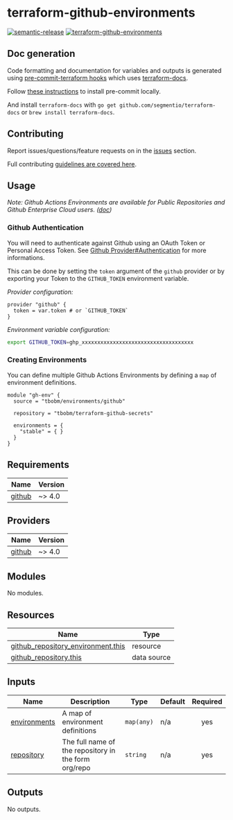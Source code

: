 # terraform-github-environments

[![semantic-release](https://img.shields.io/badge/%20%20%F0%9F%93%A6%F0%9F%9A%80-semantic--release-e10079.svg)](https://github.com/semantic-release/terraform-github-environments)
[![terraform-github-environments](https://github.com/tbobm/terraform-github-environments/workflows/terraform-github-environments/badge.svg)](https://github.com/tbobm/terraform-github-environments/actions?query=workflow%3Aterraform-github-environments)

## Doc generation

Code formatting and documentation for variables and outputs is generated using
[pre-commit-terraform
hooks](https://github.com/antonbabenko/pre-commit-terraform) which uses
[terraform-docs](https://github.com/segmentio/terraform-docs).

Follow [these
instructions](https://github.com/antonbabenko/pre-commit-terraform#how-to-install)
to install pre-commit locally.

And install `terraform-docs` with `go get github.com/segmentio/terraform-docs`
or `brew install terraform-docs`.

## Contributing

Report issues/questions/feature requests on in the
[issues](https://github.com/tbobm/terraform-github-environments/issues/new)
section.

Full contributing [guidelines are covered
here](https://github.com/tbobm/terraform-github-environments/blob/master/.github/CONTRIBUTING.md).

## Usage

_Note: Github Actions Environments are available for Public Repositories and
Github Enterprise Cloud users. ([doc][gh-env-doc])_

[gh-env-doc]: https://docs.github.com/en/actions/deployment/targeting-different-environments/using-environments-for-deployment

### Github Authentication

You will need to authenticate against Github using an OAuth Token or Personal Access Token.
See [Github Provider#Authentication][tf-gh-auth] for more informations.

This can be done by setting the `token` argument of the `github` provider or by exporting
your Token to the `GITHUB_TOKEN` environment variable.

_Provider configuration:_
```hcl
provider "github" {
  token = var.token # or `GITHUB_TOKEN`
}
```

_Environment variable configuration:_
```bash
export GITHUB_TOKEN=ghp_xxxxxxxxxxxxxxxxxxxxxxxxxxxxxxxxxxxx
```

[tf-gh-auth]: https://registry.terraform.io/providers/integrations/github/latest/docs#authentication

### Creating Environments

You can define multiple Github Actions Environments by defining a `map`
of environment definitions.

```hcl
module "gh-env" {
  source = "tbobm/environments/github"

  repository = "tbobm/terraform-github-secrets"

  environments = {
    "stable" = { }
  }
}
```

<!-- BEGINNING OF PRE-COMMIT-TERRAFORM DOCS HOOK -->
## Requirements

| Name | Version |
|------|---------|
| <a name="requirement_github"></a> [github](#requirement\_github) | ~> 4.0 |

## Providers

| Name | Version |
|------|---------|
| <a name="provider_github"></a> [github](#provider\_github) | ~> 4.0 |

## Modules

No modules.

## Resources

| Name | Type |
|------|------|
| [github_repository_environment.this](https://registry.terraform.io/providers/integrations/github/latest/docs/resources/repository_environment) | resource |
| [github_repository.this](https://registry.terraform.io/providers/integrations/github/latest/docs/data-sources/repository) | data source |

## Inputs

| Name | Description | Type | Default | Required |
|------|-------------|------|---------|:--------:|
| <a name="input_environments"></a> [environments](#input\_environments) | A map of environment definitions | `map(any)` | n/a | yes |
| <a name="input_repository"></a> [repository](#input\_repository) | The full name of the repository in the form org/repo | `string` | n/a | yes |

## Outputs

No outputs.
<!-- END OF PRE-COMMIT-TERRAFORM DOCS HOOK -->
